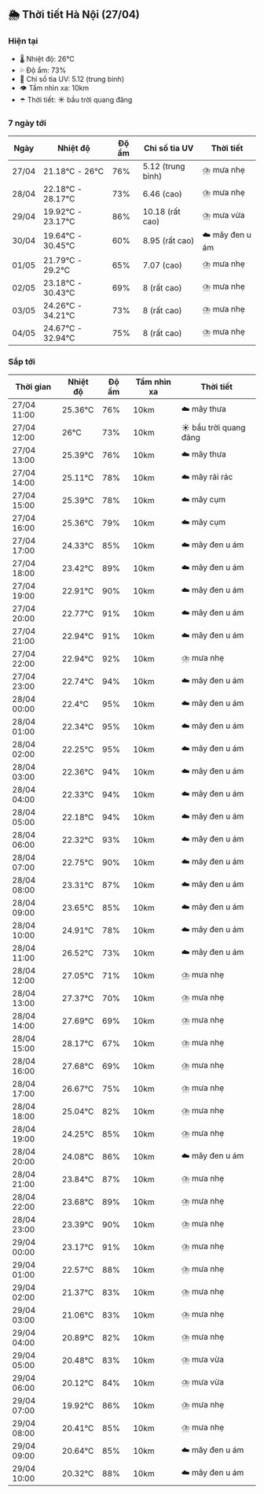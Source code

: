 ## 🌦️ Thời tiết Hà Nội (27/04)

### Hiện tại

- 🌡️ Nhiệt độ: 26℃
- 💦 Độ ẩm: 73%
- 🌟 Chỉ số tia UV: 5.12 (trung bình)
- 👁️ Tầm nhìn xa: 10km
- ☂️ Thời tiết: ☀️ bầu trời quang đãng

### 7 ngày tới

| Ngày | Nhiệt độ | Độ ẩm | Chỉ số tia UV | Thời tiết |
| --- | --- | --- | --- | --- |
| 27/04 | 21.18℃ - 26℃ | 76% | 5.12 (trung bình) | ⛈️ mưa nhẹ |
| 28/04 | 22.18℃ - 28.17℃ | 73% | 6.46 (cao) | ⛈️ mưa nhẹ |
| 29/04 | 19.92℃ - 23.17℃ | 86% | 10.18 (rất cao) | ⛈️ mưa vừa |
| 30/04 | 19.64℃ - 30.45℃ | 60% | 8.95 (rất cao) | ☁️ mây đen u ám |
| 01/05 | 21.79℃ - 29.2℃ | 65% | 7.07 (cao) | ⛈️ mưa nhẹ |
| 02/05 | 23.18℃ - 30.43℃ | 69% | 8 (rất cao) | ⛈️ mưa nhẹ |
| 03/05 | 24.26℃ - 34.21℃ | 73% | 8 (rất cao) | ⛈️ mưa nhẹ |
| 04/05 | 24.67℃ - 32.94℃ | 75% | 8 (rất cao) | ⛈️ mưa nhẹ |

### Sắp tới

| Thời gian | Nhiệt độ | Độ ẩm | Tầm nhìn xa | Thời tiết |
| --- | --- | --- | --- | --- |
| 27/04 11:00 | 25.36℃ | 76% | 10km | ☁️ mây thưa |
| 27/04 12:00 | 26℃ | 73% | 10km | ☀️ bầu trời quang đãng |
| 27/04 13:00 | 25.39℃ | 76% | 10km | ☁️ mây thưa |
| 27/04 14:00 | 25.11℃ | 78% | 10km | ☁️ mây rải rác |
| 27/04 15:00 | 25.39℃ | 78% | 10km | ☁️ mây cụm |
| 27/04 16:00 | 25.36℃ | 79% | 10km | ☁️ mây cụm |
| 27/04 17:00 | 24.33℃ | 85% | 10km | ☁️ mây đen u ám |
| 27/04 18:00 | 23.42℃ | 89% | 10km | ☁️ mây đen u ám |
| 27/04 19:00 | 22.91℃ | 90% | 10km | ☁️ mây đen u ám |
| 27/04 20:00 | 22.77℃ | 91% | 10km | ☁️ mây đen u ám |
| 27/04 21:00 | 22.94℃ | 91% | 10km | ☁️ mây đen u ám |
| 27/04 22:00 | 22.94℃ | 92% | 10km | ⛈️ mưa nhẹ |
| 27/04 23:00 | 22.74℃ | 94% | 10km | ☁️ mây đen u ám |
| 28/04 00:00 | 22.4℃ | 95% | 10km | ☁️ mây đen u ám |
| 28/04 01:00 | 22.34℃ | 95% | 10km | ☁️ mây đen u ám |
| 28/04 02:00 | 22.25℃ | 95% | 10km | ☁️ mây đen u ám |
| 28/04 03:00 | 22.36℃ | 94% | 10km | ☁️ mây đen u ám |
| 28/04 04:00 | 22.33℃ | 94% | 10km | ☁️ mây đen u ám |
| 28/04 05:00 | 22.18℃ | 94% | 10km | ☁️ mây đen u ám |
| 28/04 06:00 | 22.32℃ | 93% | 10km | ☁️ mây đen u ám |
| 28/04 07:00 | 22.75℃ | 90% | 10km | ☁️ mây đen u ám |
| 28/04 08:00 | 23.31℃ | 87% | 10km | ☁️ mây đen u ám |
| 28/04 09:00 | 23.65℃ | 85% | 10km | ☁️ mây đen u ám |
| 28/04 10:00 | 24.91℃ | 78% | 10km | ☁️ mây đen u ám |
| 28/04 11:00 | 26.52℃ | 73% | 10km | ☁️ mây đen u ám |
| 28/04 12:00 | 27.05℃ | 71% | 10km | ⛈️ mưa nhẹ |
| 28/04 13:00 | 27.37℃ | 70% | 10km | ⛈️ mưa nhẹ |
| 28/04 14:00 | 27.69℃ | 69% | 10km | ⛈️ mưa nhẹ |
| 28/04 15:00 | 28.17℃ | 67% | 10km | ⛈️ mưa nhẹ |
| 28/04 16:00 | 27.68℃ | 69% | 10km | ⛈️ mưa nhẹ |
| 28/04 17:00 | 26.67℃ | 75% | 10km | ⛈️ mưa nhẹ |
| 28/04 18:00 | 25.04℃ | 82% | 10km | ⛈️ mưa nhẹ |
| 28/04 19:00 | 24.25℃ | 85% | 10km | ⛈️ mưa nhẹ |
| 28/04 20:00 | 24.08℃ | 86% | 10km | ☁️ mây đen u ám |
| 28/04 21:00 | 23.84℃ | 87% | 10km | ⛈️ mưa nhẹ |
| 28/04 22:00 | 23.68℃ | 89% | 10km | ⛈️ mưa nhẹ |
| 28/04 23:00 | 23.39℃ | 90% | 10km | ⛈️ mưa nhẹ |
| 29/04 00:00 | 23.17℃ | 91% | 10km | ⛈️ mưa nhẹ |
| 29/04 01:00 | 22.57℃ | 88% | 10km | ⛈️ mưa nhẹ |
| 29/04 02:00 | 21.37℃ | 83% | 10km | ⛈️ mưa nhẹ |
| 29/04 03:00 | 21.06℃ | 83% | 10km | ⛈️ mưa nhẹ |
| 29/04 04:00 | 20.89℃ | 82% | 10km | ⛈️ mưa nhẹ |
| 29/04 05:00 | 20.48℃ | 83% | 10km | ⛈️ mưa vừa |
| 29/04 06:00 | 20.12℃ | 84% | 10km | ⛈️ mưa vừa |
| 29/04 07:00 | 19.92℃ | 86% | 10km | ⛈️ mưa nhẹ |
| 29/04 08:00 | 20.41℃ | 85% | 10km | ⛈️ mưa nhẹ |
| 29/04 09:00 | 20.64℃ | 85% | 10km | ☁️ mây đen u ám |
| 29/04 10:00 | 20.32℃ | 88% | 10km | ☁️ mây đen u ám |
